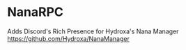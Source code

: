 # NanaRPC
Adds Discord's Rich Presence for Hydroxa's Nana Manager
https://github.com/Hydroxa/NanaManager
